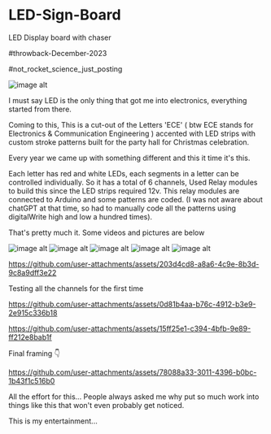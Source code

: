 # LED-Sign-Board
LED Display board with chaser

#throwback-December-2023

#not_rocket_science_just_posting

![image alt](https://github.com/Anandhu-Sudha/LED-Sign-Board/blob/8179915b5b899abb86a5dfc2265c742b51625424/pictures/1.png)

I must say LED is the only thing that got me into electronics, everything started from there.

Coming to this, This is a cut-out of the Letters 'ECE' ( btw ECE stands for Electronics & Communication Engineering ) accented with LED strips with custom stroke patterns built for the party hall for Christmas celebration. 

Every year we came up with something different and this it time it's this. 

Each letter has red and white LEDs, each segments in a letter can be controlled individually. So it has a total of 6 channels, Used Relay modules to build this since the LED strips required 12v. This relay modules are connected to Arduino and some patterns are coded. (I was not aware about chatGPT at that time, so had to manually code all the patterns using digitalWrite high and low a hundred times).

That's pretty much it. Some videos and pictures are below 

![image alt](https://github.com/Anandhu-Sudha/LED-Sign-Board/blob/8179915b5b899abb86a5dfc2265c742b51625424/pictures/IMG20231221144901.jpg)
![image alt](https://github.com/Anandhu-Sudha/LED-Sign-Board/blob/8179915b5b899abb86a5dfc2265c742b51625424/pictures/IMG20231221154832.jpg)
![image alt](https://github.com/Anandhu-Sudha/LED-Sign-Board/blob/8179915b5b899abb86a5dfc2265c742b51625424/pictures/IMG20231221163550.jpg)
![image alt](https://github.com/Anandhu-Sudha/LED-Sign-Board/blob/8179915b5b899abb86a5dfc2265c742b51625424/pictures/IMG20231221173601.jpg)
![image alt](https://github.com/Anandhu-Sudha/LED-Sign-Board/blob/8179915b5b899abb86a5dfc2265c742b51625424/pictures/IMG20231221192953.jpg)

https://github.com/user-attachments/assets/203d4cd8-a8a6-4c9e-8b3d-9c8a9dff3e22

Testing all the channels for the first time

https://github.com/user-attachments/assets/0d81b4aa-b76c-4912-b3e9-2e915c336b18

https://github.com/user-attachments/assets/15ff25e1-c394-4bfb-9e89-ff212e8bab1f

Final framing 👇

https://github.com/user-attachments/assets/78088a33-3011-4396-b0bc-1b43f1c516b0

All the effort for this... People always asked me why put so much work into things like this that won't even probably get noticed. 

This is my entertainment...

